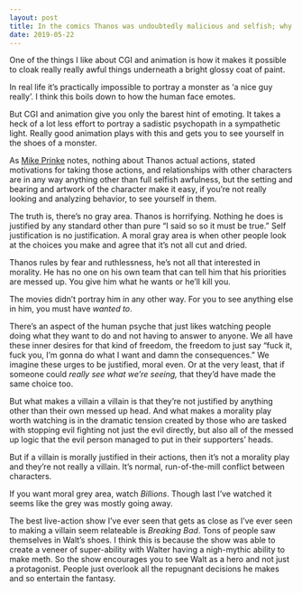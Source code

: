 ```yaml
---
layout: post
title: In the comics Thanos was undoubtedly malicious and selfish; why did the movies portray Thanos as in a self-justified moral gray area?
date: 2019-05-22
---
```


<p>One of the things I like about CGI and animation is how it makes it possible to cloak really really awful things underneath a bright glossy coat of paint.</p><p>In real life it’s practically impossible to portray a monster as ‘a nice guy really’. I think this boils down to how the human face emotes.</p><p>But CGI and animation give you only the barest hint of emoting. It takes a heck of a lot less effort to portray a sadistic psychopath in a sympathetic light. Really good animation plays with this and gets you to see yourself in the shoes of a monster.</p><p>As <a href="/profile/Mike-Prinke">Mike Prinke</a> notes, nothing about Thanos actual actions, stated motivations for taking those actions, and relationships with other characters are in any way anything other than full selfish awfulness, but the setting and bearing and artwork of the character make it easy, if you’re not really looking and analyzing behavior, to see yourself in them.</p><p>The truth is, there’s no gray area. Thanos is horrifying. Nothing he does is justified by any standard other than pure “I said so so it must be true.” Self justification is no justification. A moral gray area is when other people look at the choices you make and agree that it’s not all cut and dried.</p><p>Thanos rules by fear and ruthlessness, he’s not all that interested in morality. He has no one on his own team that can tell him that his priorities are messed up. You give him what he wants or he’ll kill you.</p><p>The movies didn’t portray him in any other way. For you to see anything else in him, you must have <i>wanted to</i>.</p><p>There’s an aspect of the human psyche that just likes watching people doing what they want to do and not having to answer to anyone. We all have these inner desires for that kind of freedom, the freedom to just say “fuck it, fuck you, I’m gonna do what I want and damn the consequences.” We imagine these urges to be justified, moral even. Or at the very least, that if someone could <i>really see what we’re seeing,</i> that they’d have made the same choice too.</p><p>But what makes a villain a villain is that they’re not justified by anything other than their own messed up head. And what makes a morality play worth watching is in the dramatic tension created by those who are tasked with stopping evil fighting not just the evil directly, but also all of the messed up logic that the evil person managed to put in their supporters’ heads.</p><p>But if a villain is morally justified in their actions, then it’s not a morality play and they’re not really a villain. It’s normal, run-of-the-mill conflict between characters.</p><p>If you want moral grey area, watch <i>Billions</i>. Though last I’ve watched it seems like the grey was mostly going away.</p><p>The best live-action show I’ve ever seen that gets as close as I’ve ever seen to making a villain seem relateable is <i>Breaking Bad</i>. Tons of people saw themselves in Walt’s shoes. I think this is because the show was able to create a veneer of super-ability with Walter having a nigh-mythic ability to make meth. So the show encourages you to see Walt as a hero and not just a protagonist. People just overlook all the repugnant decisions he makes and so entertain the fantasy.</p>
